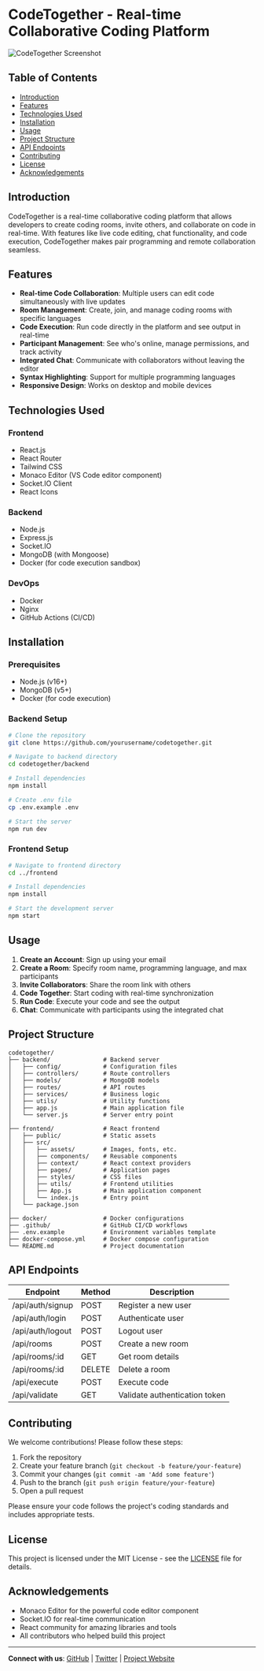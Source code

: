 # CodeTogether - Real-time Collaborative Coding Platform

![CodeTogether Screenshot](screenshot.png)

## Table of Contents
- [Introduction](#introduction)
- [Features](#features)
- [Technologies Used](#technologies-used)
- [Installation](#installation)
- [Usage](#usage)
- [Project Structure](#project-structure)
- [API Endpoints](#api-endpoints)
- [Contributing](#contributing)
- [License](#license)
- [Acknowledgements](#acknowledgements)

## Introduction
CodeTogether is a real-time collaborative coding platform that allows developers to create coding rooms, invite others, and collaborate on code in real-time. With features like live code editing, chat functionality, and code execution, CodeTogether makes pair programming and remote collaboration seamless.

## Features
- **Real-time Code Collaboration**: Multiple users can edit code simultaneously with live updates
- **Room Management**: Create, join, and manage coding rooms with specific languages
- **Code Execution**: Run code directly in the platform and see output in real-time
- **Participant Management**: See who's online, manage permissions, and track activity
- **Integrated Chat**: Communicate with collaborators without leaving the editor
- **Syntax Highlighting**: Support for multiple programming languages
- **Responsive Design**: Works on desktop and mobile devices

## Technologies Used

### Frontend
- React.js
- React Router
- Tailwind CSS
- Monaco Editor (VS Code editor component)
- Socket.IO Client
- React Icons

### Backend
- Node.js
- Express.js
- Socket.IO
- MongoDB (with Mongoose)
- Docker (for code execution sandbox)

### DevOps
- Docker
- Nginx
- GitHub Actions (CI/CD)

## Installation

### Prerequisites
- Node.js (v16+)
- MongoDB (v5+)
- Docker (for code execution)

### Backend Setup
```bash
# Clone the repository
git clone https://github.com/yourusername/codetogether.git

# Navigate to backend directory
cd codetogether/backend

# Install dependencies
npm install

# Create .env file
cp .env.example .env

# Start the server
npm run dev
```

### Frontend Setup
```bash
# Navigate to frontend directory
cd ../frontend

# Install dependencies
npm install

# Start the development server
npm start
```

## Usage

1. **Create an Account**: Sign up using your email
2. **Create a Room**: Specify room name, programming language, and max participants
3. **Invite Collaborators**: Share the room link with others
4. **Code Together**: Start coding with real-time synchronization
5. **Run Code**: Execute your code and see the output
6. **Chat**: Communicate with participants using the integrated chat

## Project Structure

```
codetogether/
├── backend/               # Backend server
│   ├── config/            # Configuration files
│   ├── controllers/       # Route controllers
│   ├── models/            # MongoDB models
│   ├── routes/            # API routes
│   ├── services/          # Business logic
│   ├── utils/             # Utility functions
│   ├── app.js             # Main application file
│   └── server.js          # Server entry point
│
├── frontend/              # React frontend
│   ├── public/            # Static assets
│   ├── src/
│   │   ├── assets/        # Images, fonts, etc.
│   │   ├── components/    # Reusable components
│   │   ├── context/       # React context providers
│   │   ├── pages/         # Application pages
│   │   ├── styles/        # CSS files
│   │   ├── utils/         # Frontend utilities
│   │   ├── App.js         # Main application component
│   │   └── index.js       # Entry point
│   └── package.json
│
├── docker/                # Docker configurations
├── .github/               # GitHub CI/CD workflows
├── .env.example           # Environment variables template
├── docker-compose.yml     # Docker compose configuration
└── README.md              # Project documentation
```

## API Endpoints

| Endpoint          | Method | Description                     |
|-------------------|--------|---------------------------------|
| /api/auth/signup  | POST   | Register a new user             |
| /api/auth/login   | POST   | Authenticate user               |
| /api/auth/logout  | POST   | Logout user                     |
| /api/rooms        | POST   | Create a new room               |
| /api/rooms/:id    | GET    | Get room details                |
| /api/rooms/:id    | DELETE | Delete a room                   |
| /api/execute      | POST   | Execute code                    |
| /api/validate     | GET    | Validate authentication token   |

## Contributing

We welcome contributions! Please follow these steps:

1. Fork the repository
2. Create your feature branch (`git checkout -b feature/your-feature`)
3. Commit your changes (`git commit -am 'Add some feature'`)
4. Push to the branch (`git push origin feature/your-feature`)
5. Open a pull request

Please ensure your code follows the project's coding standards and includes appropriate tests.

## License
This project is licensed under the MIT License - see the [LICENSE](LICENSE) file for details.

## Acknowledgements
- Monaco Editor for the powerful code editor component
- Socket.IO for real-time communication
- React community for amazing libraries and tools
- All contributors who helped build this project

---

**Connect with us**: [GitHub](https://github.com/yourusername) | [Twitter](https://twitter.com/yourhandle) | [Project Website](https://codetogether.example.com)
